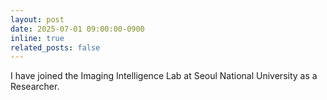```yaml
---
layout: post
date: 2025-07-01 09:00:00-0900
inline: true
related_posts: false
---
```


I have joined the Imaging Intelligence Lab at Seoul National University as a Researcher.
